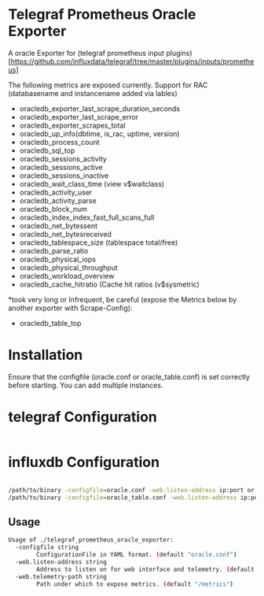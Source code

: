 # Telegraf Prometheus Oracle Exporter

A oracle Exporter for (telegraf prometheus input plugins)[https://github.com/influxdata/telegraf/tree/master/plugins/inputs/prometheus]

The following metrics are exposed currently. Support for RAC (databasename and instancename added via lables)

- oracledb_exporter_last_scrape_duration_seconds
- oracledb_exporter_last_scrape_error
- oracledb_exporter_scrapes_total
- oracledb_up_info(dbtime, is_rac, uptime, version)
- oracledb_process_count
- oracledb_sql_top
- oracledb_sessions_activity
- oracledb_sessions_active
- oracledb_sessions_inactive
- oracledb_wait_class_time (view v$waitclass)
- oracledb_activity_user
- oracledb_activity_parse
- oracledb_block_num
- oracledb_index_index_fast_full_scans_full
- oracledb_net_bytessent
- oracledb_net_bytesreceived
- oracledb_tablespace_size (tablespace total/free)
- oracledb_parse_ratio
- oracledb_physical_iops
- oracledb_physical_throughput
- oracledb_workload_overview
- oracledb_cache_hitratio (Cache hit ratios (v$sysmetric)

*took very long or Infrequent, be careful (expose the Metrics below by another exporter with Scrape-Config):
- oracledb_table_top

# Installation

Ensure that the configfile (oracle.conf or oracle_table.conf) is set correctly before starting. You can add multiple instances.

# telegraf Configuration
```
```
# influxdb Configuration
```
```

```bash
/path/to/binary -configfile=oracle.conf -web.listen-address ip:port or
/path/to/binary -configfile=oracle_table.conf -web.listen-address ip:port
```

## Usage

```bash
Usage of ./telegraf_prometheus_oracle_exporter:
  -configfile string
    	ConfigurationFile in YAML format. (default "oracle.conf")
  -web.listen-address string
    	Address to listen on for web interface and telemetry. (default ":9161")
  -web.telemetry-path string
    	Path under which to expose metrics. (default "/metrics")
```